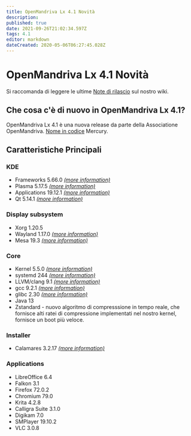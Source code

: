 ```yaml
---
title: OpenMandriva Lx 4.1 Novità
description: 
published: true
date: 2021-09-26T21:02:34.597Z
tags: 4.1
editor: markdown
dateCreated: 2020-05-06T06:27:45.028Z
---
```


# OpenMandriva Lx 4.1 Novità

Si raccomanda di leggere le ultime [Note di rilascio](/releases/omlx41/notes) sul nostro wiki.

## Che cosa c'è di nuovo in OpenMandriva Lx 4.1?
OpenMandriva Lx 4.1 è una nuova release da parte della Associatione OpenMandriva. [Nome in codice](/en/releases/codename) Mercury.

## Caratteristiche Principali

### KDE

- Frameworks 5.66.0 [*(more information)*](https://www.kde.org/announcements/kde-frameworks-5.66.0.php)
- Plasma 5.17.5 [*(more information)*](https://www.kde.org/announcements/plasma-5.17.5.php)
- Applications 19.12.1 [*(more information)*](https://www.kde.org/announcements/announce-applications-19.12.1.php)
- Qt 5.14.1 [*(more information)*](https://www.qt.io)

### Display subsystem

- Xorg 1.20.5
- Wayland 1.17.0 [*(more information)*](https://wayland.freedesktop.org/releases.html)
- Mesa 19.3 [*(more information)*](http://www.mesa3d.org/)

### Core

- Kernel 5.5.0 [*(more information)*](https://www.kernel.org/)
- systemd 244 [*(more information)*](https://www.freedesktop.org/wiki/Software/systemd/)
- LLVM/clang 9.1 [*(more information)*](http://llvm.org/)
- gcc 9.2.1 [*(more information)*](https://gcc.gnu.org/)
- glibc 2.30 [*(more information)*](http://www.gnu.org/software/libc/)
- Java 13
- Zstandard - nuovo algoritmo di compresssione in tempo reale, che fornisce alti ratei di compressione implementati nel nostro kernel, fornisce un boot più veloce.

### Installer

- Calamares 3.2.17 [*(more information)*](https://calamares.io)

### Applications

- LibreOffice 6.4
- Falkon 3.1
- Firefox 72.0.2
- Chromium 79.0
- Krita 4.2.8
- Calligra Suite 3.1.0
- Digikam 7.0
- SMPlayer 19.10.2
- VLC 3.0.8
  
